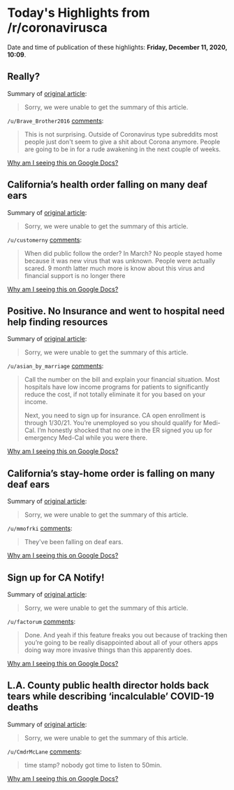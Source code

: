 # Today's Highlights from /r/coronavirusca

Date and time of publication of these highlights: **Friday, December 11, 2020, 10:09**.

## Really?

Summary of [original article](https://i.redd.it/d2dqirliik461.jpg):

> Sorry, we were unable to get the summary of this article.

`/u/Brave_Brother2016` [comments](https://www.reddit.com/r/CoronavirusCA/comments/kb3r0f/really/):

> This is not surprising. Outside of Coronavirus type subreddits most people just don't seem to give a shit about Corona anymore. People are going to be in for a rude awakening in the next couple of weeks.

[Why am I seeing this on Google Docs?](https://docs.google.com/document/d/1Dc6We63vOXIZsc0op-Bt4abqkYjXzOigalQqFxmvvbM/edit?usp=sharing)

## California’s health order falling on many deaf ears

Summary of [original article](https://www.kron4.com/news/californias-health-order-falling-on-many-deaf-ears/?fbclid=IwAR2-P5Fhwhc0QiOraiWgNZT1vsXQZcwXtrrOLPPvJPVJPymqZjcT124bQfc):

> Sorry, we were unable to get the summary of this article.

`/u/customerny` [comments](https://www.reddit.com/r/CoronavirusCA/comments/kb3llz/californias_health_order_falling_on_many_deaf_ears/):

> When did public follow the order? In March? No people stayed home because it was new virus that was unknown. People were actually scared. 9 month latter much more is know about this virus and financial support is no longer there

[Why am I seeing this on Google Docs?](https://docs.google.com/document/d/1Dc6We63vOXIZsc0op-Bt4abqkYjXzOigalQqFxmvvbM/edit?usp=sharing)

## Positive. No Insurance and went to hospital need help finding resources

Summary of [original article](https://www.reddit.com/r/CoronavirusCA/comments/kb23pl/positive_no_insurance_and_went_to_hospital_need/):

> Sorry, we were unable to get the summary of this article.

`/u/asian_by_marriage` [comments](https://www.reddit.com/r/CoronavirusCA/comments/kb23pl/positive_no_insurance_and_went_to_hospital_need/):

> Call the number on the bill and explain your financial situation. Most hospitals have low income programs for patients to significantly reduce the cost, if not totally eliminate it for you based on your income. 
> 
> Next, you need to sign up for insurance. CA open enrollment is through 1/30/21. You’re unemployed so you should qualify for Medi-Cal. I’m honestly shocked that no one in the ER signed you up for emergency Med-Cal while you were there.

[Why am I seeing this on Google Docs?](https://docs.google.com/document/d/1Dc6We63vOXIZsc0op-Bt4abqkYjXzOigalQqFxmvvbM/edit?usp=sharing)

## California’s stay-home order is falling on many deaf ears

Summary of [original article](https://ktla.com/news/local-news/californias-stay-home-order-is-falling-on-many-deaf-ears/):

> Sorry, we were unable to get the summary of this article.

`/u/mmofrki` [comments](https://www.reddit.com/r/CoronavirusCA/comments/kb5bdd/californias_stayhome_order_is_falling_on_many/):

> They've been falling on deaf ears.

[Why am I seeing this on Google Docs?](https://docs.google.com/document/d/1Dc6We63vOXIZsc0op-Bt4abqkYjXzOigalQqFxmvvbM/edit?usp=sharing)

## Sign up for CA Notify!

Summary of [original article](https://canotify.uchealth.edu/#section4):

> Sorry, we were unable to get the summary of this article.

`/u/factorum` [comments](https://www.reddit.com/r/CoronavirusCA/comments/kak5g8/sign_up_for_ca_notify/):

> Done. And yeah if this feature freaks you out because of tracking then you’re going to be really disappointed about all of your others apps doing way more invasive things than this apparently does.

[Why am I seeing this on Google Docs?](https://docs.google.com/document/d/1Dc6We63vOXIZsc0op-Bt4abqkYjXzOigalQqFxmvvbM/edit?usp=sharing)

## L.A. County public health director holds back tears while describing ‘incalculable’ COVID-19 deaths

Summary of [original article](https://www.youtube.com/watch?v=rRqpS0gCMjo):

> Sorry, we were unable to get the summary of this article.

`/u/CmdrMcLane` [comments](https://www.reddit.com/r/CoronavirusCA/comments/kazph3/la_county_public_health_director_holds_back_tears/):

> time stamp? nobody got time to listen to 50min.

[Why am I seeing this on Google Docs?](https://docs.google.com/document/d/1Dc6We63vOXIZsc0op-Bt4abqkYjXzOigalQqFxmvvbM/edit?usp=sharing)

